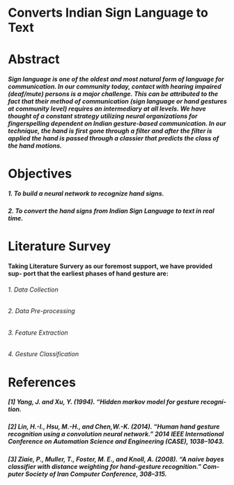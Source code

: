 # Converts Indian Sign Language to Text
# Abstract
##### Sign language is one of the oldest and most natural form of language for communication. In our community today, contact with hearing impaired (deaf/mute) persons is a major challenge. This can be attributed to the fact that their method of communication (sign language or hand gestures at community level) requires an intermediary at all levels. We have thought of a constant strategy utilizing neural organizations for fingerspelling dependent on Indian gesture-based communication. In our technique, the hand is first gone through a filter and after the filter is applied the hand is passed through a classier that predicts the class of the hand motions.

# Objectives
##### 1. To build a neural network to recognize hand signs.
##### 2. To convert the hand signs from Indian Sign Language to text in real time.

# Literature Survey
#### Taking Literature Survery as our foremost support, we have provided sup- port that the earliest phases of hand gesture are:
###### 1. Data Collection
###### 2. Data Pre-processing
###### 3. Feature Extraction
###### 4. Gesture Classification

# References
##### [1] Yang, J. and Xu, Y. (1994). “Hidden markov model for gesture recogni- tion.
##### [2] Lin, H.-I., Hsu, M.-H., and Chen,W.-K. (2014). “Human hand gesture recognition using a convolution neural network.” 2014 IEEE International Conference on Automation Science and Engineering (CASE), 1038–1043.
##### [3] Ziaie, P., Muller, T., Foster, M. E., and Knoll, A. (2008). “A naive bayes classifier with distance weighting for hand-gesture recognition.” Com- puter Society of Iran Computer Conference, 308–315.
